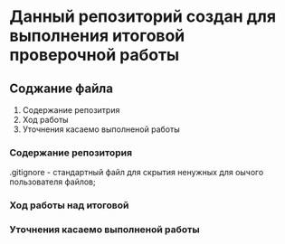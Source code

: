 # Данный репозиторий создан для выполнения итоговой проверочной работы

## Соджание файла

1. Содержание репозитрия
2. Ход работы
3. Уточнения касаемо выполненой работы

### Содержание репозитория

.gitignore - стандартный файл для скрытия ненужных для оычого пользователя файлов;

### Ход работы над итоговой

### Уточнения касаемо выполненой работы